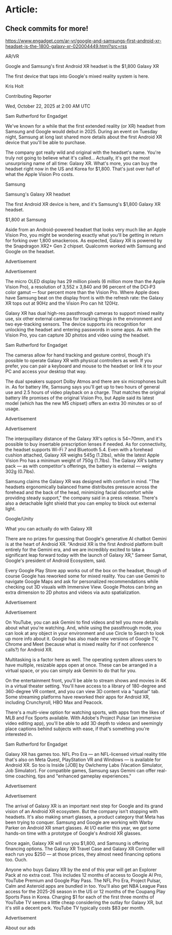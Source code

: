# Article:

## Check commits for more!
https://www.engadget.com/ar-vr/google-and-samsungs-first-android-xr-headset-is-the-1800-galaxy-xr-020004449.html?src=rss

AR/VR

Google and Samsung's first Android XR headset is the $1,800 Galaxy XR

The first device that taps into Google's mixed reality system is here.

Kris Holt

Contributing Reporter

Wed, October 22, 2025 at 2:00 AM UTC

Sam Rutherford for Engadget

We've known for a while that the first extended reality (or XR) headset from Samsung and Google would debut in 2025. During an event on Tuesday night, Samsung at long last shared more details about the first Android XR device that you'll be able to purchase.

The company got really wild and original with the headset's name. You're truly not going to believe what it's called... Actually, it's got the most unsurprising name of all time: Galaxy XR. What's more, you can buy the headset right now in the US and Korea for $1,800. That's just over half of what the Apple Vision Pro costs.

Samsung

Samsung's Galaxy XR headset

The first Android XR device is here, and it's Samsung's $1,800 Galaxy XR headset.

$1,800 at Samsung

Aside from an Android-powered headset that looks very much like an Apple Vision Pro, you might be wondering exactly what you'll be getting in return for forking over 1,800 smackeroos. As expected, Galaxy XR is powered by the Snapdragon XR2+ Gen 2 chipset. Qualcomm worked with Samsung and Google on the headset.

Advertisement

Advertisement

The micro OLED display has 29 million pixels (6 million more than the Apple Vision Pro), a resolution of 3,552 x 3,840 and 96 percent of the DCI‑P3 color gamut — four percent more than the Vision Pro. Where Apple does have Samsung beat on the display front is with the refresh rate: the Galaxy XR tops out at 90Hz and the Vision Pro can hit 120Hz.

Galaxy XR has dual high-res passthrough cameras to support mixed reality use, six other external cameras for tracking things in the environment and two eye-tracking sensors. The device supports iris recognition for unlocking the headset and entering passwords in some apps. As with the Vision Pro, you can capture 3D photos and video using the headset.

Sam Rutherford for Engadget

The cameras allow for hand tracking and gesture control, though it's possible to operate Galaxy XR with physical controllers as well. If you prefer, you can pair a keyboard and mouse to the headset or link it to your PC and access your desktop that way.

The dual speakers support Dolby Atmos and there are six microphones built in. As for battery life, Samsung says you'll get up to two hours of general use and 2.5 hours of video playback on a charge. That matches the original battery life promises of the original Vision Pro, but Apple said its latest model (which has the new M5 chipset) offers an extra 30 minutes or so of usage.

Advertisement

Advertisement

The interpupillary distance of the Galaxy XR's optics is 54~70mm, and it's possible to buy insertable prescription lenses if needed. As for connectivity, the headset supports Wi-Fi 7 and Bluetooth 5.4. Even with a forehead cushion attached, Galaxy XR weighs 545g (1.2lbs), while the latest Apple Vision Pro has a minimum weight of 750g (1.7lbs). The Galaxy XR's battery pack — as with competitor's offerings, the battery is external — weighs 302g (0.7lbs).

Samsung claims the Galaxy XR was designed with comfort in mind. "The headsets ergonomically balanced frame distributes pressure across the forehead and the back of the head, minimizing facial discomfort while providing steady support," the company said in a press release. There's also a detachable light shield that you can employ to block out external light.

Google/Unity

What you can actually do with Galaxy XR

There are no prizes for guessing that Google's generative AI chatbot Gemini is at the heart of Android XR. "Android XR is the first Android platform built entirely for the Gemini era, and we are incredibly excited to take a significant leap forward today with the launch of Galaxy XR," Sameer Samat, Google's president of Android Ecosystem, said.

Every Google Play Store app works out of the box on the headset, though of course Google has reworked some for mixed reality. You can use Gemini to navigate Google Maps and ask for personalized recommendations while checking out 3D visuals with Immersive View. Google Photos can bring an extra dimension to 2D photos and videos via auto spatialization.

Advertisement

Advertisement

On YouTube, you can ask Gemini to find videos and tell you more details about what you're watching. And, while using the passthrough mode, you can look at any object in your environment and use Circle to Search to look up more info about it. Google has also made new versions of Google TV, Chrome and Meet (because what is mixed reality for if not conference calls?) for Android XR.

Multitasking is a factor here as well. The operating system allows users to have multiple, resizable apps open at once. These can be arranged in a virtual space, or you can simply ask Gemini to do that for you.

On the entertainment front, you'll be able to stream shows and movies in 4K in a virtual theater setting. You'll have access to a library of 180-degree and 360-degree VR content, and you can view 3D content via a "spatial" tab. Some streaming platforms have reworked their apps for Android XR, including Crunchyroll, HBO Max and Peacock.

There's a multi-view option for watching sports, with apps from the likes of MLB and Fox Sports available. With Adobe's Project Pulsar (an immersive video editing app), you'll be able to add 3D depth to videos and seemingly place captions behind subjects with ease, if that's something you're interested in.

Sam Rutherford for Engadget

Galaxy XR has games too. NFL Pro Era — an NFL-licensed virtual reality title that's also on Meta Quest, PlayStation VR and Windows — is available for Android XR. So too is Inside [JOB] by Owlchemy Labs (Vacation Simulator, Job Simulator). For compatible games, Samsung says Gemini can offer real-time coaching, tips and "enhanced gameplay experiences."

Advertisement

Advertisement

The arrival of Galaxy XR is an important next step for Google and its grand vision of an Android XR ecosystem. But the company isn't stopping with headsets. It's also making smart glasses, a product category that Meta has been trying to conquer. Samsung and Google are working with Warby Parker on Android XR smart glasses. At I/O earlier this year, we got some hands-on time with a prototype of Google's Android XR glasses.

Once again, Galaxy XR will run you $1,800, and Samsung is offering financing options. The Galaxy XR Travel Case and Galaxy XR Controller will each run you $250 — at those prices, they almost need financing options too. Ouch.

Anyone who buys Galaxy XR by the end of this year will get an Explorer Pack at no extra cost. This includes 12 months of access to Google AI Pro, YouTube Premium and Google Play Pass. The NFL Pro Era, Project Pulsar, Calm and Asteroid apps are bundled in too. You'll also get NBA League Pass access for the 2025-26 season in the US or 12 months of the Coupang Play Sports Pass in Korea. Charging $1 for each of the first three months of YouTube TV seems a little cheap considering the outlay for Galaxy XR, but it's still a decent perk. YouTube TV typically costs $83 per month.

Advertisement

About our ads